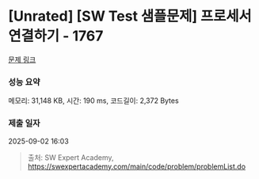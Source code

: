 # [Unrated] [SW Test 샘플문제] 프로세서 연결하기 - 1767 

[문제 링크](https://swexpertacademy.com/main/code/problem/problemDetail.do?contestProbId=AV4suNtaXFEDFAUf) 

### 성능 요약

메모리: 31,148 KB, 시간: 190 ms, 코드길이: 2,372 Bytes

### 제출 일자

2025-09-02 16:03



> 출처: SW Expert Academy, https://swexpertacademy.com/main/code/problem/problemList.do